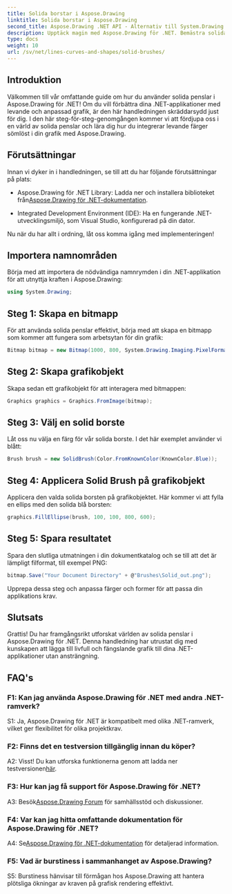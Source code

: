 ```yaml
---
title: Solida borstar i Aspose.Drawing
linktitle: Solida borstar i Aspose.Drawing
second_title: Aspose.Drawing .NET API - Alternativ till System.Drawing.Common
description: Upptäck magin med Aspose.Drawing för .NET. Bemästra solida penslar i denna steg-för-steg-guide för levande grafik.
type: docs
weight: 10
url: /sv/net/lines-curves-and-shapes/solid-brushes/
---
```

## Introduktion

Välkommen till vår omfattande guide om hur du använder solida penslar i Aspose.Drawing för .NET! Om du vill förbättra dina .NET-applikationer med levande och anpassad grafik, är den här handledningen skräddarsydd just för dig. I den här steg-för-steg-genomgången kommer vi att fördjupa oss i en värld av solida penslar och lära dig hur du integrerar levande färger sömlöst i din grafik med Aspose.Drawing.

## Förutsättningar

Innan vi dyker in i handledningen, se till att du har följande förutsättningar på plats:

-  Aspose.Drawing för .NET Library: Ladda ner och installera biblioteket från[Aspose.Drawing för .NET-dokumentation](https://reference.aspose.com/drawing/net/).

- Integrated Development Environment (IDE): Ha en fungerande .NET-utvecklingsmiljö, som Visual Studio, konfigurerad på din dator.

Nu när du har allt i ordning, låt oss komma igång med implementeringen!

## Importera namnområden

Börja med att importera de nödvändiga namnrymden i din .NET-applikation för att utnyttja kraften i Aspose.Drawing:

```csharp
using System.Drawing;
```

## Steg 1: Skapa en bitmapp

För att använda solida penslar effektivt, börja med att skapa en bitmapp som kommer att fungera som arbetsytan för din grafik:

```csharp
Bitmap bitmap = new Bitmap(1000, 800, System.Drawing.Imaging.PixelFormat.Format32bppPArgb);
```

## Steg 2: Skapa grafikobjekt

Skapa sedan ett grafikobjekt för att interagera med bitmappen:

```csharp
Graphics graphics = Graphics.FromImage(bitmap);
```

## Steg 3: Välj en solid borste

Låt oss nu välja en färg för vår solida borste. I det här exemplet använder vi blått:

```csharp
Brush brush = new SolidBrush(Color.FromKnownColor(KnownColor.Blue));
```

## Steg 4: Applicera Solid Brush på grafikobjekt

Applicera den valda solida borsten på grafikobjektet. Här kommer vi att fylla en ellips med den solida blå borsten:

```csharp
graphics.FillEllipse(brush, 100, 100, 800, 600);
```

## Steg 5: Spara resultatet

Spara den slutliga utmatningen i din dokumentkatalog och se till att det är lämpligt filformat, till exempel PNG:

```csharp
bitmap.Save("Your Document Directory" + @"Brushes\Solid_out.png");
```

Upprepa dessa steg och anpassa färger och former för att passa din applikations krav.

## Slutsats

Grattis! Du har framgångsrikt utforskat världen av solida penslar i Aspose.Drawing för .NET. Denna handledning har utrustat dig med kunskapen att lägga till livfull och fängslande grafik till dina .NET-applikationer utan ansträngning.

## FAQ's

### F1: Kan jag använda Aspose.Drawing för .NET med andra .NET-ramverk?

S1: Ja, Aspose.Drawing för .NET är kompatibelt med olika .NET-ramverk, vilket ger flexibilitet för olika projektkrav.

### F2: Finns det en testversion tillgänglig innan du köper?

A2: Visst! Du kan utforska funktionerna genom att ladda ner testversionen[här](https://releases.aspose.com/).

### F3: Hur kan jag få support för Aspose.Drawing för .NET?

 A3: Besök[Aspose.Drawing Forum](https://forum.aspose.com/c/diagram/17) för samhällsstöd och diskussioner.

### F4: Var kan jag hitta omfattande dokumentation för Aspose.Drawing för .NET?

A4: Se[Aspose.Drawing för .NET-dokumentation](https://reference.aspose.com/drawing/net/) för detaljerad information.

### F5: Vad är burstiness i sammanhanget av Aspose.Drawing?

S5: Burstiness hänvisar till förmågan hos Aspose.Drawing att hantera plötsliga ökningar av kraven på grafisk rendering effektivt.